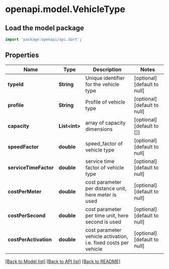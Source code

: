 # openapi.model.VehicleType

## Load the model package
```dart
import 'package:openapi/api.dart';
```

## Properties
Name | Type | Description | Notes
------------ | ------------- | ------------- | -------------
**typeId** | **String** | Unique identifier for the vehicle type | [optional] [default to null]
**profile** | **String** | Profile of vehicle type | [optional] [default to null]
**capacity** | **List&lt;int&gt;** | array of capacity dimensions | [optional] [default to []]
**speedFactor** | **double** | speed_factor of vehicle type | [optional] [default to null]
**serviceTimeFactor** | **double** | service time factor of vehicle type | [optional] [default to null]
**costPerMeter** | **double** | cost parameter per distance unit, here meter is used | [optional] [default to null]
**costPerSecond** | **double** | cost parameter per time unit, here second is used | [optional] [default to null]
**costPerActivation** | **double** | cost parameter vehicle activation, i.e. fixed costs per vehicle | [optional] [default to null]

[[Back to Model list]](../README.md#documentation-for-models) [[Back to API list]](../README.md#documentation-for-api-endpoints) [[Back to README]](../README.md)


